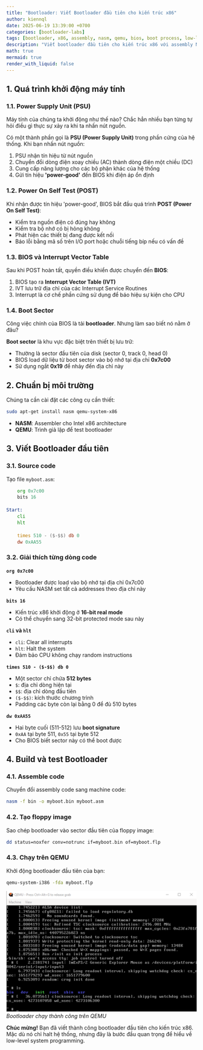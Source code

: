 ```yaml
---
title: "Bootloader: Viết Bootloader đầu tiên cho kiến trúc x86"
author: kiennql
date: 2025-06-19 13:39:00 +0700
categories: [bootloader-labs]
tags: [bootloader, x86, assembly, nasm, qemu, bios, boot process, low-level programming]
description: "Viết bootloader đầu tiên cho kiến trúc x86 với assembly NASM, hiểu quá trình boot từ BIOS và test trên QEMU."
math: true
mermaid: true
render_with_liquid: false
---
```


## 1. Quá trình khởi động máy tính

### 1.1. Power Supply Unit (PSU)

Máy tính của chúng ta khởi động như thế nào? Chắc hẳn nhiều bạn từng tự hỏi điều gì thực sự xảy ra khi ta nhấn nút nguồn.

Có một thành phần gọi là **PSU (Power Supply Unit)** trong phần cứng của hệ thống. Khi bạn nhấn nút nguồn:

1. PSU nhận tín hiệu từ nút nguồn
2. Chuyển đổi dòng điện xoay chiều (AC) thành dòng điện một chiều (DC)
3. Cung cấp năng lượng cho các bộ phận khác của hệ thống
4. Gửi tín hiệu **'power-good'** đến BIOS khi điện áp ổn định

### 1.2. Power On Self Test (POST)

Khi nhận được tín hiệu 'power-good', BIOS bắt đầu quá trình **POST (Power On Self Test)**:

- Kiểm tra nguồn điện có đúng hay không
- Kiểm tra bộ nhớ có bị hỏng không  
- Phát hiện các thiết bị đang được kết nối
- Báo lỗi bằng mã số trên I/O port hoặc chuỗi tiếng bíp nếu có vấn đề

### 1.3. BIOS và Interrupt Vector Table

Sau khi POST hoàn tất, quyền điều khiển được chuyển đến **BIOS**:

1. BIOS tạo ra **Interrupt Vector Table (IVT)**
2. IVT lưu trữ địa chỉ của các Interrupt Service Routines
3. Interrupt là cơ chế phần cứng sử dụng để báo hiệu sự kiện cho CPU

### 1.4. Boot Sector

Công việc chính của BIOS là tải **bootloader**. Nhưng làm sao biết nó nằm ở đâu?

**Boot sector** là khu vực đặc biệt trên thiết bị lưu trữ:
- Thường là sector đầu tiên của disk (sector 0, track 0, head 0)
- BIOS load dữ liệu từ boot sector vào bộ nhớ tại địa chỉ **0x7c00**
- Sử dụng ngắt **0x19** để nhảy đến địa chỉ này

## 2. Chuẩn bị môi trường

Chúng ta cần cài đặt các công cụ cần thiết:

```bash
sudo apt-get install nasm qemu-system-x86
```

- **NASM**: Assembler cho Intel x86 architecture
- **QEMU**: Trình giả lập để test bootloader

## 3. Viết Bootloader đầu tiên

### 3.1. Source code

Tạo file `myboot.asm`:

```asm:myboot.asm
    org 0x7c00
    bits 16

Start: 
    cli
    hlt 

    times 510 - ($-$$) db 0
    dw 0xAA55
```

### 3.2. Giải thích từng dòng code

**`org 0x7c00`**
- Bootloader được load vào bộ nhớ tại địa chỉ 0x7c00
- Yêu cầu NASM set tất cả addresses theo địa chỉ này

**`bits 16`**
- Kiến trúc x86 khởi động ở **16-bit real mode**
- Có thể chuyển sang 32-bit protected mode sau này

**`cli` và `hlt`**
- `cli`: Clear all interrupts
- `hlt`: Halt the system
- Đảm bảo CPU không chạy random instructions

**`times 510 - ($-$$) db 0`**
- Một sector chỉ chứa **512 bytes**
- `$`: địa chỉ dòng hiện tại
- `$$`: địa chỉ dòng đầu tiên  
- `($-$$)`: kích thước chương trình
- Padding các byte còn lại bằng 0 để đủ 510 bytes

**`dw 0xAA55`**
- Hai byte cuối (511-512) lưu **boot signature**
- `0xAA` tại byte 511, `0x55` tại byte 512
- Cho BIOS biết sector này có thể boot được

## 4. Build và test Bootloader

### 4.1. Assemble code

Chuyển đổi assembly code sang machine code:

```bash
nasm -f bin -o myboot.bin myboot.asm
```

### 4.2. Tạo floppy image

Sao chép bootloader vào sector đầu tiên của floppy image:

```bash
dd status=noxfer conv=notrunc if=myboot.bin of=myboot.flp
```

### 4.3. Chạy trên QEMU

Khởi động bootloader đầu tiên của bạn:

```bash
qemu-system-i386 -fda myboot.flp
```

![QEMU Boot Screen](/assets/img/post/bootloader-x86/50b4d48c-8dff-4638-8545-0ac43b1f5179.png)
_Bootloader chạy thành công trên QEMU_

**Chúc mừng!** Bạn đã viết thành công bootloader đầu tiên cho kiến trúc x86. Mặc dù nó chỉ halt hệ thống, nhưng đây là bước đầu quan trọng để hiểu về low-level system programming.